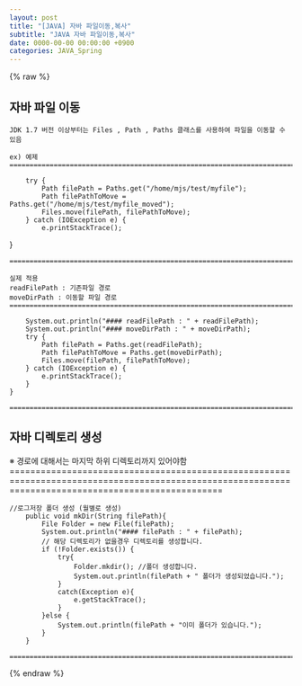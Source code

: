```yaml
---  
layout: post  
title: "[JAVA] 자바 파일이동,복사"  
subtitle: "JAVA 자바 파일이동,복사"  
date: 0000-00-00 00:00:00 +0900  
categories: JAVA_Spring  
---  
```

{% raw %}  
## 자바 파일 이동  
  
	JDK 1.7 버전 이상부터는 Files , Path , Paths 클래스를 사용하여 파일을 이동할 수 있음  
  
	ex) 예제  
	=====================================================================================================================================================  
  
		try {  
			Path filePath = Paths.get("/home/mjs/test/myfile");  
			Path filePathToMove = Paths.get("/home/mjs/test/myfile_moved");  
			Files.move(filePath, filePathToMove);  
		} catch (IOException e) {  
			e.printStackTrace();  
}  
  
	=====================================================================================================================================================  
  
	실제 적용  
	readFilePath : 기존파일 경로  
	moveDirPath : 이동할 파일 경로  
	=====================================================================================================================================================  
  
        System.out.println("#### readFilePath : " + readFilePath);  
        System.out.println("#### moveDirPath : " + moveDirPath);  
        try {  
            Path filePath = Paths.get(readFilePath);  
            Path filePathToMove = Paths.get(moveDirPath);  
            Files.move(filePath, filePathToMove);  
        } catch (IOException e) {  
            e.printStackTrace();  
        }  
    }  
  
	=====================================================================================================================================================  
  
## 자바 디렉토리 생성  
  
※ 경로에 대해서는 마지막 하위 디렉토리까지 있어야함  
	=====================================================================================================================================================  
  
	//로그저장 폴더 생성 (월별로 생성)  
		public void mkDir(String filePath){  
			File Folder = new File(filePath);  
			System.out.println("#### filePath : " + filePath);  
			// 해당 디렉토리가 없을경우 디렉토리를 생성합니다.  
			if (!Folder.exists()) {  
				try{  
					Folder.mkdir(); //폴더 생성합니다.  
					System.out.println(filePath + " 폴더가 생성되었습니다.");  
				}  
				catch(Exception e){  
					e.getStackTrace();  
				}  
			}else {  
				System.out.println(filePath + "이미 폴더가 있습니다.");  
			}  
		}  
  
	=====================================================================================================================================================                                                                                                                                                                                                                                                                                                                                                                                                                                                                                                                                                                                                                                                                                                                                                                                                                                                                                                                                                                                                                                                                                                                                                                                                                                                                                                                                                                                                                                                                                                                                                                                                                                                                                                                                                                                                                                                                                                                                                                                                                                                                                                                                                                                                                                                                                                                                                                                                                                                                                          
{% endraw %}